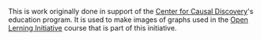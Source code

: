 This is work originally done in support of the
[Center for Causal Discovery](https://www.ccd.pitt.edu/)'s education program.
It is used to make images of graphs used in the
[Open Lerning Initiative](https://oli.cmu.edu/) course that is part of this
initiative.
